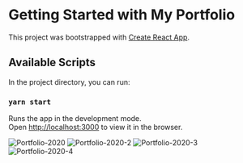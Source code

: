 # Getting Started with My Portfolio

This project was bootstrapped with [Create React App](https://github.com/facebook/create-react-app).

## Available Scripts

In the project directory, you can run:

### `yarn start`

Runs the app in the development mode.\
Open [http://localhost:3000](http://localhost:3000) to view it in the browser.

![Portfolio-2020](https://user-images.githubusercontent.com/12422620/175605644-fa39f58b-db20-4090-a317-23bb5239c0e0.png)
![Portfolio-2020-2](https://user-images.githubusercontent.com/12422620/175607077-b092579e-7df4-4041-8329-e381ca9f9ee8.png)
![Portfolio-2020-3](https://user-images.githubusercontent.com/12422620/175607105-09cc6c79-375c-4dca-9e10-d10dc4c10962.png)
![Portfolio-2020-4](https://user-images.githubusercontent.com/12422620/175607116-f0b98858-031e-4b42-a097-064631032641.png)


